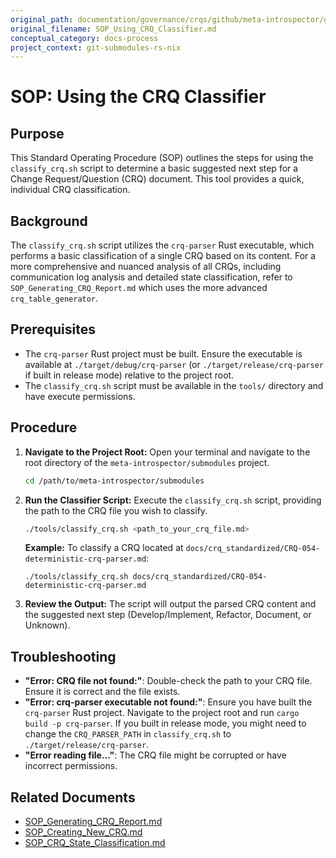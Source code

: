 ```yaml
---
original_path: documentation/governance/crqs/github/meta-introspector/git-submodules-rs-nix/docs/sops/SOP_Using_CRQ_Classifier.md
original_filename: SOP_Using_CRQ_Classifier.md
conceptual_category: docs-process
project_context: git-submodules-rs-nix
---
```


# SOP: Using the CRQ Classifier

## Purpose

This Standard Operating Procedure (SOP) outlines the steps for using the `classify_crq.sh` script to determine a basic suggested next step for a Change Request/Question (CRQ) document. This tool provides a quick, individual CRQ classification.

## Background

The `classify_crq.sh` script utilizes the `crq-parser` Rust executable, which performs a basic classification of a single CRQ based on its content. For a more comprehensive and nuanced analysis of all CRQs, including communication log analysis and detailed state classification, refer to `SOP_Generating_CRQ_Report.md` which uses the more advanced `crq_table_generator`.

## Prerequisites

*   The `crq-parser` Rust project must be built. Ensure the executable is available at `./target/debug/crq-parser` (or `./target/release/crq-parser` if built in release mode) relative to the project root.
*   The `classify_crq.sh` script must be available in the `tools/` directory and have execute permissions.

## Procedure

1.  **Navigate to the Project Root:**
    Open your terminal and navigate to the root directory of the `meta-introspector/submodules` project.

    ```bash
    cd /path/to/meta-introspector/submodules
    ```

2.  **Run the Classifier Script:**
    Execute the `classify_crq.sh` script, providing the path to the CRQ file you wish to classify.

    ```bash
    ./tools/classify_crq.sh <path_to_your_crq_file.md>
    ```

    **Example:**
    To classify a CRQ located at `docs/crq_standardized/CRQ-054-deterministic-crq-parser.md`:

    ```bashash
    ./tools/classify_crq.sh docs/crq_standardized/CRQ-054-deterministic-crq-parser.md
    ```

3.  **Review the Output:**
    The script will output the parsed CRQ content and the suggested next step (Develop/Implement, Refactor, Document, or Unknown).

## Troubleshooting

*   **"Error: CRQ file not found:"**: Double-check the path to your CRQ file. Ensure it is correct and the file exists.
*   **"Error: crq-parser executable not found:"**: Ensure you have built the `crq-parser` Rust project. Navigate to the project root and run `cargo build -p crq-parser`. If you built in release mode, you might need to change the `CRQ_PARSER_PATH` in `classify_crq.sh` to `./target/release/crq-parser`.
*   **"Error reading file..."**: The CRQ file might be corrupted or have incorrect permissions.

## Related Documents

*   [SOP_Generating_CRQ_Report.md](SOP_Generating_CRQ_Report.md)
*   [SOP_Creating_New_CRQ.md](SOP_Creating_New_CRQ.md)
*   [SOP_CRQ_State_Classification.md](SOP_CRQ_State_Classification.md)
